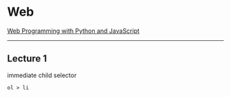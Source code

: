 # Web

[Web Programming with Python and JavaScript](https://cs50.github.io/web/2018/spring/lectures)

---
## Lecture 1
immediate child selector
```
ol > li
```

